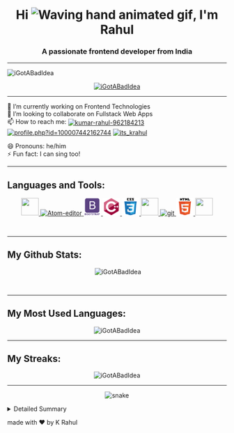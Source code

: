 <h1 align="center">Hi <img src="https://raw.githubusercontent.com/nixin72/nixin72/master/wave.gif" 
         alt="Waving hand animated gif"
         height="45"
         width="45" />, I'm Rahul</h1>
<h3 align="center">A passionate frontend developer from India</h3>

<hr/>
<p align="left"> <img src="https://komarev.com/ghpvc/?username=iGotABadIdea&label=Profile%20views&color=0e75b6&style=flat" alt="iGotABadIdea" /> </p>

<!-- <img align="center" src="Screenshot (11).png"> -->



<p align="center"> <a href="https://github.com/ryo-ma/github-profile-trophy"><img src="https://github-profile-trophy.vercel.app/?username=iGotABadIdea&theme=radical" alt="iGotABadIdea" /></a> </p>

<hr/>
 🔭 I’m currently working on Frontend Technologies <br/>
 👯 I’m looking to collaborate on Fullstack Web Apps <br/>
 📫 How to reach me: <a href="https://linkedin.com/in/kumar-rahul-962184213" target="blank"><img align="center" src="https://raw.githubusercontent.com/rahuldkjain/github-profile-readme-generator/master/src/images/icons/Social/linked-in-alt.svg" alt="kumar-rahul-962184213" height="30" width="40" /></a>
<a href="https://fb.com/profile.php?id=100007442162744" target="blank"><img align="center" src="https://raw.githubusercontent.com/rahuldkjain/github-profile-readme-generator/master/src/images/icons/Social/facebook.svg" alt="profile.php?id=100007442162744" height="30" width="40" /></a>
<a href="https://www.instagram.com/its_krahul_/" target="blank"><img align="center" src="https://raw.githubusercontent.com/rahuldkjain/github-profile-readme-generator/master/src/images/icons/Social/instagram.svg" alt="its_krahul" height="30" width="40" /></a>

<br/>

 😄 Pronouns: he/him <br/>
 ⚡ Fun fact: I can sing too!
<br />


<hr/>

## Languages and Tools:
<p align="center">
 <a href="https://code.visualstudio.com/"><img src="https://images-wixmp-ed30a86b8c4ca887773594c2.wixmp.com/f/217d5ea0-623d-40b1-9b31-027b904a5f15/ddjrgww-846ce429-3b0d-4ad8-bf6d-ac52dfe48201.png?token=eyJ0eXAiOiJKV1QiLCJhbGciOiJIUzI1NiJ9.eyJzdWIiOiJ1cm46YXBwOjdlMGQxODg5ODIyNjQzNzNhNWYwZDQxNWVhMGQyNmUwIiwiaXNzIjoidXJuOmFwcDo3ZTBkMTg4OTgyMjY0MzczYTVmMGQ0MTVlYTBkMjZlMCIsIm9iaiI6W1t7InBhdGgiOiJcL2ZcLzIxN2Q1ZWEwLTYyM2QtNDBiMS05YjMxLTAyN2I5MDRhNWYxNVwvZGRqcmd3dy04NDZjZTQyOS0zYjBkLTRhZDgtYmY2ZC1hYzUyZGZlNDgyMDEucG5nIn1dXSwiYXVkIjpbInVybjpzZXJ2aWNlOmZpbGUuZG93bmxvYWQiXX0.G0SE64OMLNEGI8vXb21JRl13RMfER1VP8Kh2Ig3oJaQ" width="40" height="40"/> </a>
  <a href="https://atom.io/"> <img src="https://seeklogo.com/images/A/atom-logo-19BD90FF87-seeklogo.com.png" alt="Atom-editor" width="40" height="40"/> </a>
 <a href="https://getbootstrap.com" target="_blank"> <img src="https://raw.githubusercontent.com/devicons/devicon/master/icons/bootstrap/bootstrap-plain-wordmark.svg" alt="bootstrap" width="40" height="40"/> </a> <a href="https://www.w3schools.com/cpp/" target="_blank"> <img src="https://raw.githubusercontent.com/devicons/devicon/master/icons/cplusplus/cplusplus-original.svg" alt="cplusplus" width="40" height="40"/> </a> <a href="https://www.w3schools.com/css/" target="_blank"> <img src="https://raw.githubusercontent.com/devicons/devicon/master/icons/css3/css3-original-wordmark.svg" alt="css3" width="40" height="40"/> </a><a href="https://developer.mozilla.org/en-US/docs/Web/JavaScript"><img src="https://www.freepnglogos.com/uploads/javascript-png/javascript-vector-logo-yellow-png-transparent-javascript-vector-12.png" width="40" height="40"/> </a> <a href="https://git-scm.com/" target="_blank"> <img src="https://www.vectorlogo.zone/logos/git-scm/git-scm-icon.svg" alt="git" width="40" height="40"/> </a> <a href="https://www.w3.org/html/" target="_blank"> <img src="https://raw.githubusercontent.com/devicons/devicon/master/icons/html5/html5-original-wordmark.svg" alt="html5" width="40" height="40"/> </a><a href="https://reactjs.org/"><img src="https://cdn4.iconfinder.com/data/icons/logos-3/600/React.js_logo-512.png" width="40" height="40"/> </a>

</p>
<br />

<hr/>

## My Github Stats:

<p align="center">&nbsp;<img  src="https://github-readme-stats.vercel.app/api?username=iGotABadIdea&show_icons=true&locale=en&theme=radical" alt="iGotABadIdea" /></p>
<br />
<hr/>

## My Most Used Languages:

<p align="center"><img src="https://github-readme-stats.vercel.app/api/top-langs?username=iGotABadIdea&show_icons=true&locale=en&layout=compact&theme=radical" alt="iGotABadIdea" /></p>
<hr/>

## My Streaks:

<p align="center"><img src="https://github-readme-streak-stats.herokuapp.com/?user=iGotABadIdea&theme=radical" alt="iGotABadIdea" /></p>
<hr/>
<p align="center">
  <img src="https://github.com/ishikkkkaaaa/ishikkkkaaaa/raw/output/github-contribution-grid-snake.svg" alt="snake"></center>
</p>

<details>
<summary>Detailed Summary</summary>
<br>
<hr/>
    
![Metrics](https://metrics.lecoq.io/iGotABadIdea?template=classic&activity=1&followup=1&languages=1&lines=1&people=1&activity.limit=5&activity.days=14&activity.filter=all&activity.visibility=all&activity.timestamps=false&languages.colors=github&languages.threshold=0%25&people.limit=28&people.size=28&people.types=followers%2C%20following&people.identicons=false&people.shuffle=false&config.timezone=Asia%2FCalcutta&config.twemoji=true)
    
</details>

 
made with ❤️ by K Rahul
